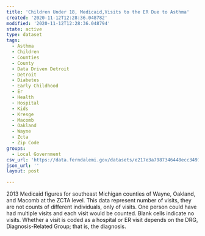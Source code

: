 ```yaml
---
title: 'Children Under 18, Medicaid,Visits to the ER Due to Asthma'
created: '2020-11-12T12:28:36.048782'
modified: '2020-11-12T12:28:36.048794'
state: active
type: dataset
tags:
  - Asthma
  - Children
  - Counties
  - County
  - Data Driven Detroit
  - Detroit
  - Diabetes
  - Early Childhood
  - Er
  - Health
  - Hospital
  - Kids
  - Kresge
  - Macomb
  - Oakland
  - Wayne
  - Zcta
  - Zip Code
groups:
  - Local Government
csv_url: 'https://data.ferndalemi.gov/datasets/e217e3a7987346448ecc3497d34d4d36_1.csv'
json_url: ''
layout: post

---
```

2013 Medicaid figures for southeast Michigan counties of Wayne, Oakland, and Macomb at the ZCTA level. This data represent number of visits, they are not counts of different individuals, only of visits. One person could have had multiple visits and each visit would be counted. Blank cells indicate no visits. Whether a visit is coded as a hospital or ER visit depends on the DRG, Diagnosis-Related Group; that is, the diagnosis.
